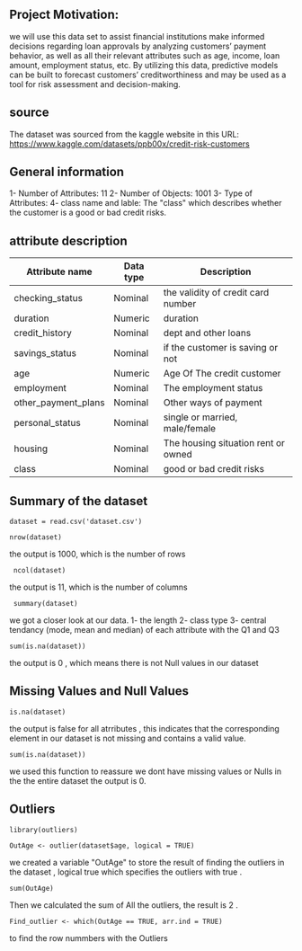 ## Project Motivation:
we will use this data set to assist financial institutions make informed decisions regarding loan approvals by analyzing customers’ payment behavior, as well as all their relevant attributes such as age, income, loan amount, employment status, etc. By utilizing this data, predictive models can be built to forecast customers’ creditworthiness and may be used as a tool for risk assessment and decision-making.

## source

The dataset was sourced from the kaggle website in this URL:
https://www.kaggle.com/datasets/ppb00x/credit-risk-customers 

## General information 

1- Number of Attributes: 11
2- Number of Objects: 1001
3- Type of Attributes:
4- class name and lable:
The "class" which describes whether the customer is a good or bad credit risks.

## attribute description

| Attribute name    | Data type |            Description             |
|-------------------|-----------|------------------------------------|
|checking_status    |Nominal    |the validity of credit card number  |
|duration           |Numeric    |duration                            |
|credit_history     |Nominal    |dept and other loans                |
|savings_status     |Nominal    |if the customer is saving or not    |
|age                |Numeric    |Age Of The credit customer          |
|employment         |Nominal    |The employment status               |
|other_payment_plans|Nominal |Other ways of payment                  |
|personal_status    |Nominal     |single or married, male/female     |
|housing            |Nominal     |The housing situation rent or owned| 
|class              |Nominal     |good or bad credit risks           |


## Summary of the dataset

```{r}
dataset = read.csv('dataset.csv')
```

```{r}
nrow(dataset) 
```
the output is 1000, which is the number of rows

```{r}
 ncol(dataset)
```
the output is 11, which is the number of columns

```{r}
 summary(dataset)
```
we got a closer look at our data.
1- the length 
2- class type 
3- central tendancy (mode, mean and median) of each attribute with the Q1 and Q3

```{r}
sum(is.na(dataset))
```
the output is 0 , which means there is not Null values in our dataset

## Missing Values and Null Values

```{r}
is.na(dataset)
```
the output is false for all atrributes , this indicates that the corresponding element in our dataset is not missing and contains a valid value.

```{r}
sum(is.na(dataset))
```
we used this function to reassure we dont have missing values or Nulls in the the entire dataset the output is 0. 

## Outliers

```{r}
library(outliers)
```
```{r}
OutAge <- outlier(dataset$age, logical = TRUE)
```
we created a variable "OutAge" to store the result of finding the outliers in the dataset , 
logical true which specifies the outliers with true .

```{r}
sum(OutAge)
```
Then we calculated the sum of All the outliers, the result is 2 . 

```{r}
Find_outlier <- which(OutAge == TRUE, arr.ind = TRUE)
```
to find the row nummbers with the Outliers 
